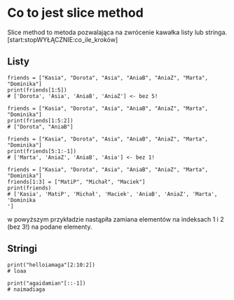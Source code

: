 # Co to jest slice method  
Slice method to metoda pozwalająca na zwrócenie kawałka listy lub stringa.  
[start:stopWYŁĄCZNIE:co_ile_kroków]  
## Listy

```
friends = ["Kasia", "Dorota", "Asia", "AniaB", "AniaZ", "Marta", "Dominika"]
print(friends[1:5])
# ['Dorota', 'Asia', 'AniaB', 'AniaZ'] <- bez 5!
```
```
friends = ["Kasia", "Dorota", "Asia", "AniaB", "AniaZ", "Marta", "Dominika"]
print(friends[1:5:2])
# ["Dorota", "AniaB"]
```
```
friends = ["Kasia", "Dorota", "Asia", "AniaB", "AniaZ", "Marta", "Dominika"]
print(friends[5:1:-1])
# ['Marta', 'AniaZ', 'AniaB', 'Asia'] <- bez 1!
```
```
friends = ["Kasia", "Dorota", "Asia", "AniaB", "AniaZ", "Marta", "Dominika"]
friends[1:3] = ["MatiP", "Michał", "Maciek"]
print(friends)
# ['Kasia', 'MatiP', 'Michał', 'Maciek', 'AniaB', 'AniaZ', 'Marta', 'Dominika
']
```
w powyższym przykładzie nastąpiła zamiana elementów na indeksach 1 i 2 (bez 3!) na podane elementy.

## Stringi
```
print("helloiamaga"[2:10:2])
# loaa
```
```
print("agaidamian"[::-1])
# naimadiaga
```
